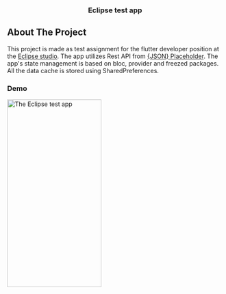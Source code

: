 <h3 align="center">Eclipse test app</h3>

<!-- ABOUT THE PROJECT -->
## About The Project

This project is made as test assignment for the flutter developer position at the <a href="https://eclipse-studio.ru/">Eclipse studio</a>. The app utilizes Rest API from <a href="https://jsonplaceholder.typicode.com/">{JSON} Placeholder</a>. The app's state management is based on bloc, provider and freezed packages. All the data cache is stored using SharedPreferences.

### Demo

<div>
  <img src="https://github.com/nullskill/eclipse-test-app/blob/master/screenshot/eclipse_test_app.gif" alt="The Eclipse test app" width="220" height="439">
</div>
